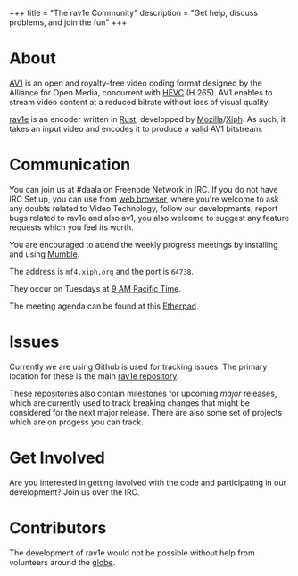 +++
title = "The rav1e Community"
description = "Get help, discuss problems, and join the fun"
+++

# About

[AV1](https://en.wikipedia.org/wiki/AV1) is an open and royalty-free video coding format designed by the Alliance for Open Media, concurrent with [HEVC](https://en.wikipedia.org/wiki/HEVC) (H.265). AV1 enables to stream video content at a reduced bitrate without loss of visual quality.

[rav1e](https://www.youtube.com/watch?v=ytsRYKQc6kQ) is an encoder written in [Rust](https://www.rust-lang.org/), developped by [Mozilla](https://research.mozilla.org/av1-media-codecs/)/[Xiph](https://xiph.org/). As such, it takes an input video and encodes it to produce a valid AV1 bitstream.
# Communication

You can join us at #daala on Freenode Network in IRC. If you do not have IRC Set up, you can use from [web browser](http://webchat.freenode.net/?channels=%23daala), where you're welcome to ask any doubts related to Video Technology, follow our developments, report bugs related to rav1e and also av1, you also welcome to suggest any feature requests which you feel its worth.

You are encouraged to attend the weekly progress meetings by installing and using [Mumble](http://wiki.mumble.info/).

The address is `mf4.xiph.org` and the port is `64738`.

They occur on Tuesdays at [9 AM Pacific Time](https://www.timeanddate.com/worldclock/fixedtime.html?msg=Daala+Weekly+Meeting&iso=20190801T09&p1=1241). 

The meeting agenda can be found at this [Etherpad](https://public.etherpad-mozilla.org/p/daala-weekly-meeting).

# Issues

Currently we are using Github is used for tracking issues. The primary location for these is the main
[rav1e repository](https://github.com/xiph/rav1e/issues).

These repositories also contain milestones for upcoming *major* releases, which
are currently used to track breaking changes that might be considered for the
next major release. There are also some set of projects which are on progess you can track.

# Get Involved

Are you interested in getting involved with the code and participating in
our development? Join us over the IRC.

# Contributors

The development of rav1e would not be possible without help from volunteers around the [globe](https://github.com/xiph/rav1e/graphs/contributors).